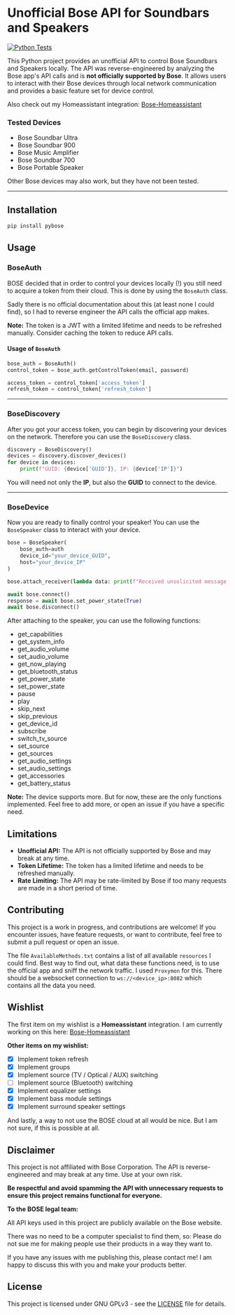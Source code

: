 # Unofficial Bose API for Soundbars and Speakers

[![Python Tests](https://github.com/cavefire/pybose/actions/workflows/python-tests.yml/badge.svg)](https://github.com/cavefire/pybose/actions/workflows/python-tests.yml)

This Python project provides an unofficial API to control Bose Soundbars and Speakers locally. The API was reverse-engineered by analyzing the Bose app's API calls and is **not officially supported by Bose**. It allows users to interact with their Bose devices through local network communication and provides a basic feature set for device control.

Also check out my Homeassistant integration: [Bose-Homeassistant](https://github.com/cavefire/Bose-Homeassistant)

### Tested Devices
- Bose Soundbar Ultra
- Bose Soundbar 900
- Bose Music Amplifier
- Bose Soundbar 700
- Bose Portable Speaker

Other Bose devices may also work, but they have not been tested.

---

## Installation

```bash
pip install pybose
```

## Usage

### BoseAuth
BOSE decided that in order to control your devices locally (!) you still need to acquire a token from their cloud. This is done by using the `BoseAuth` class. 

Sadly there is no official documentation about this (at least none I could find), so I had to reverse engineer the API calls the official app makes. 

**Note:** The token is a JWT with a limited lifetime and needs to be refreshed manually. Consider caching the token to reduce API calls.

#### Usage of `BoseAuth`
```python
bose_auth = BoseAuth()
control_token = bose_auth.getControlToken(email, password)

access_token = control_token['access_token']
refresh_token = control_token['refresh_token']
```

---

### BoseDiscovery
After you got your access token, you can begin by discovering your devices on the network. Therefore you can use the `BoseDiscovery` class.

```python
discovery = BoseDiscovery()
devices = discovery.discover_devices()
for device in devices:
    print(f"GUID: {device['GUID']}, IP: {device['IP']}")
```

You will need not only the **IP**, but also the **GUID** to connect to the device.

---

### BoseDevice
Now you are ready to finally control your speaker! You can use the `BoseSpeaker` class to interact with your device.

```python
bose = BoseSpeaker(
    bose_auth=auth
    device_id="your_device_GUID",
    host="your_device_IP"
)

bose.attach_receiver(lambda data: print(f"Received unsolicited message: {json.dumps(data, indent=4)}"))

await bose.connect()
response = await bose.set_power_state(True)
await bose.disconnect()
```

After attaching to the speaker, you can use the following functions:
* get_capabilities
* get_system_info
* get_audio_volume
* set_audio_volume
* get_now_playing
* get_bluetooth_status
* get_power_state
* set_power_state
* pause
* play
* skip_next
* skip_previous
* get_device_id
* subscribe
* switch_tv_source
* set_source
* get_sources
* get_audio_settings
* set_audio_settings
* get_accessories
* get_battery_status

**Note:** The device supports more. But for now, these are the only functions implemented. Feel free to add more, or open an issue if you have a specific need.

## Limitations
* **Unofficial API:** The API is not officially supported by Bose and may break at any time.
* **Token Lifetime:** The token has a limited lifetime and needs to be refreshed manually.
* **Rate Limiting:** The API may be rate-limited by Bose if too many requests are made in a short period of time.

## Contributing
This project is a work in progress, and contributions are welcome!
If you encounter issues, have feature requests, or want to contribute, feel free to submit a pull request or open an issue.

The file `AvailableMethods.txt` contains a list of all available `resources` I could find.
Best way to find out, what data these functions need, is to use the official app and sniff the network traffic. I used `Proxymon` for this. There should be a websocket connection to `ws://<device_ip>:8082` which contains all the data you need.

## Wishlist

The first item on my wishlist is a **Homeassistant** integration. I am currently working on this here: [Bose-Homeassistant](https://github.com/cavefire/Bose-Homeassistant)

**Other items on my wishlist:**

- [x] Implement token refresh
- [x] Implement groups
- [x] Implement source (TV / Optical / AUX) switching
- [ ] Implement source (Bluetooth) switching
- [x] Implement equalizer settings
- [x] Implement bass module settings
- [x] Implement surround speaker settings

And lastly, a way to not use the BOSE cloud at all would be nice. But I am not sure, if this is possible at all.

## Disclaimer
This project is not affiliated with Bose Corporation. The API is reverse-engineered and may break at any time. Use at your own risk.

**Be respectful and avoid spamming the API with unnecessary requests to ensure this project remains functional for everyone.**


**To the BOSE legal team:**

All API keys used in this project are publicly available on the Bose website.

There was no need to be a computer specialist to find them, so: Please do not sue me for making people use their products in a way they want to.

If you have any issues with me publishing this, please contact me! I am happy to discuss this with you and make your products better.

## License
This project is licensed under GNU GPLv3 - see the [LICENSE](LICENSE) file for details.
